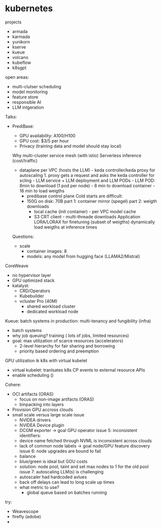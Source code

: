 # kubernetes

projects
- armada
- karmada
- yunikorn
- kserve
- kueue
- volcano
- kubeflow
- k8sgpt

open areas:
- multi-clutser scheduling
- model monitoring
- feature store
- responsible AI
- LLM intgeration

Talks:
- PrediBase:
    - GPU availability: A100/H100
    - GPU cost: $3/5 per hour
    - Privacy (training data and model should stay local)

    Why multi-cluster service mesh (with istio)
    Serverless inference (cost/traffic)
    - dataplane per VPC (hosts the LLM)
            - keda controller/keda proxy for autoscaling
                1. proxy gets a request and asks the keda controller for scling
            - LLM service + LLM deployment and LLM PODs
                - LLM POD: 8min to download (1 pod per node)
                    - 8 min to download container
                    - 16 min to load weigths
        - predibase control plane
    Cold starts are difficult:
        - 150G on disk: 70B
        part 1: container mirror (spegel)
        part 2: weigth downloads
            - local cache (init container) - per VPC model cache
            - S3 CRT client - multi-threade downloads
    Application
        LORA/LORAX for finetuning (subset of weigths)
        dynamically load weigths at inference times

    Questions:
    - scale
        - container images: 8
        - models: any model from hugging face (LLAMA2/Mistral)

CoreWeave
- no hypervisor layer
- GPU optimized stack
- katalyst:
    - CRD/Operators
    - Kubebuilder
    - vcluster Pro (40M)
        - shared workload cluster
        - dedicated workload node

Kueue: batch systems in production: multi-tenancy and fungibility (infra)
- batch systems
- why job queuing? training ( lots of jobs, limited resources)
- goal: max utilization of scarce resources (accelerators)
    - 2-level hierarchy for fair sharing and borrowing
    - priority based ordering and preemption

GPU utilization ik k8s with virtual kubelet
- virtual kubelet: tranlsates k8s CP events to external resource APIs
- enable scheduling ()

Cohere:
- OCI artifacts (ORAS)
    - focus on non-image artifacts (ORAS)
    - binpacking into layers
- Provision GPU accross clouds
- small scale versus large scale
issue
    - NVIDEA drivers
    - NVIDEA Device plugin
    - DCGM exporter
    -> goal GPU operator
issue 5: inconsistent identifiers:
    - device name fetched through NVML is inconsistent across clouds
    - lack of common node labels
    -> goal node/GPU feature discovery
issue 6: node upgrades are bound to fail
    - balance 
    - blue/green is ideal but GOU costs
    - solution: node pool, taint and set max nodes to 1 for the old pool
issue 7: autoscaling LLM(s) is challenging
    - autoscaler had hardcoded avlues
    - back off delays can lead to long scale up times
    - what metric to use?
        - global queue based on batches running
    


try:
- Weavescope
- firefly (adobe)
- 
